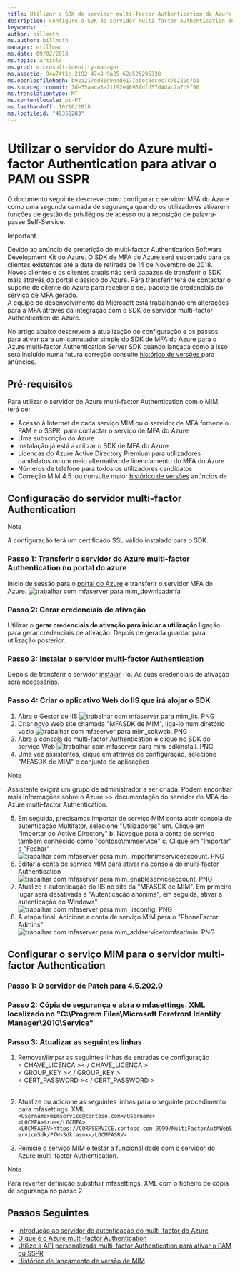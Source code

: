 ```yaml
---
title: Utilizar o SDK de servidor multi-factor Authentication do Azure para ativar o PAM ou cenários de SSPR | Documentos da Microsoft
description: Configure a SDK de servidor multi-factor Authentication do Azure como uma segunda camada de segurança, quando os utilizadores ativarem funções de Privileged Access Management e a reposição personalizada de palavra-passe.
keywords: ''
author: billmath
ms.author: billmath
manager: mtillman
ms.date: 09/02/2018
ms.topic: article
ms.prod: microsoft-identity-manager
ms.assetid: 94a74f1c-2192-4748-9a25-62a526295338
ms.openlocfilehash: b92a217dd86d9e4de177ebec9ecec7c76222d7b1
ms.sourcegitcommit: 7de35aaca3a21192e4696fdfd57d4dac2a7b9f90
ms.translationtype: MT
ms.contentlocale: pt-PT
ms.lasthandoff: 10/16/2018
ms.locfileid: "49358283"
---
```

# <a name="use-azure-multi-factor-authentication-server-to-activate-pam-or-sspr"></a>Utilizar o servidor do Azure multi-factor Authentication para ativar o PAM ou SSPR
O documento seguinte descreve como configurar o servidor MFA do Azure como uma segunda camada de segurança quando os utilizadores ativarem funções de gestão de privilégios de acesso ou a reposição de palavra-passe Self-Service.

> [!IMPORTANT]
> Devido ao anúncio de preterição do multi-factor Authentication Software Development Kit do Azure. O SDK de MFA do Azure será suportado para os clientes existentes até a data de retirada de 14 de Novembro de 2018. Novos clientes e os clientes atuais não será capazes de transferir o SDK mais através do portal clássico do Azure. Para transferir terá de contactar o suporte de cliente do Azure para receber o seu pacote de credenciais do serviço de MFA gerado. <br> A equipe de desenvolvimento da Microsoft está trabalhando em alterações para a MFA através da integração com o SDK de servidor multi-factor Authentication do Azure.

No artigo abaixo descrevem a atualização de configuração e os passos para ativar para um comutador simple do SDK de MFA do Azure para o Azure multi-factor Authentication Server SDK quando lançada como a isso será incluído numa futura correção consulte [histórico de versões ](/reference/version-history.md) para anúncios. 

## <a name="prerequisites"></a>Pré-requisitos

Para utilizar o servidor do Azure multi-factor Authentication com o MIM, terá de:

- Acesso à Internet de cada serviço MIM ou o servidor de MFA fornece o PAM e o SSPR, para contactar o serviço de MFA do Azure
- Uma subscrição do Azure
- Instalação já está a utilizar o SDK de MFA do Azure
- Licenças do Azure Active Directory Premium para utilizadores candidatos ou um meio alternativo de licenciamento do MFA do Azure
- Números de telefone para todos os utilizadores candidatos
- Correção MIM 4.5. ou consulte maior [histórico de versões](/reference/version-history.md) anúncios de

## <a name="azure-multi-factor-authentication-server-configuration"></a>Configuração do servidor multi-factor Authentication 
> [!NOTE] 
> A configuração terá um certificado SSL válido instalado para o SDK. 

### <a name="step-1-download-azure-multi-factor-authentication-server-from-the-azure-portal"></a>Passo 1: Transferir o servidor do Azure multi-factor Authentication no portal do azure 
Início de sessão para o [portal do Azure](https://portal.azure.com/) e transferir o servidor MFA do Azure.
![trabalhar com mfaserver para mim_downloadmfa](media/working-with-mfaserver-for-mim/working-with-mfaserver-for-mim_downloadmfa.PNG)

### <a name="step-2-generate-activation-credentials"></a>Passo 2: Gerar credenciais de ativação
Utilizar o **gerar credenciais de ativação para iniciar a utilização** ligação para gerar credenciais de ativação. Depois de gerada guardar para utilização posterior.

### <a name="step-3-install-the-azure-multi-factor-authentication-server"></a>Passo 3: Instalar o servidor multi-factor Authentication
Depois de transferir o servidor [instalar](https://docs.microsoft.com/en-us/azure/active-directory/authentication/howto-mfaserver-deploy#install-and-configure-the-mfa-server) -lo.  As suas credenciais de ativação será necessárias. 

### <a name="step-4-create-your-iis-web-application-that-will-host-the-sdk"></a>Passo 4: Criar o aplicativo Web do IIS que irá alojar o SDK
1. Abra o Gestor de IIS ![trabalhar com mfaserver para mim_iis. PNG](media/working-with-mfaserver-for-mim/working-with-mfaserver-for-mim_iis.PNG)
2.  Criar novo Web site chamada "MFASDK de MIM", ligá-lo num diretório vazio ![trabalhar com mfaserver para mim_sdkweb. PNG](media/working-with-mfaserver-for-mim/working-with-mfaserver-for-mim_sdkweb.PNG)
3. Abra a consola do multi-factor Authentication e clique no SDK do serviço Web ![trabalhar com mfaserver para mim_sdkinstall. PNG](media/working-with-mfaserver-for-mim/working-with-mfaserver-for-mim_sdkinstall.PNG)
4. Uma vez assistentes, clique em através de configuração, selecione "MFASDK de MIM" e conjunto de aplicações

> [!NOTE] 
> Assistente exigirá um grupo de administrador a ser criada. Podem encontrar mais informações sobre o Azure >> documentação do servidor do MFA do Azure multi-factor Authentication.

5. Em seguida, precisamos importar de serviço MIM conta abrir consola de autenticação Multifator, selecione "Utilizadores" um. Clique em "Importar do Active Directory" b. Navegue para a conta de serviço também conhecido como "contoso\mimservice" c. Clique em "Importar" e "Fechar" ![trabalhar com mfaserver para mim_importmimserviceaccount. PNG](media/working-with-mfaserver-for-mim/working-with-mfaserver-for-mim_importmimserviceaccount.PNG) 
6. Editar a conta de serviço MIM para ativar na consola do multi-factor Authentication ![trabalhar com mfaserver para mim_enableserviceaccount. PNG](media/working-with-mfaserver-for-mim/working-with-mfaserver-for-mim_enableserviceaccount.PNG)
7. Atualize a autenticação do IIS no site da "MFASDK de MIM". Em primeiro lugar será desativada a "Autenticação anónima", em seguida, ativar a autenticação do Windows" ![trabalhar com mfaserver para mim_iisconfig. PNG](media/working-with-mfaserver-for-mim/working-with-mfaserver-for-mim_iisconfig.PNG)
8. A etapa final: Adicione a conta de serviço MIM para o "PhoneFactor Admins" ![trabalhar com mfaserver para mim_addservicetomfaadmin. PNG](media/working-with-mfaserver-for-mim/working-with-mfaserver-for-mim_addservicetomfaadmin.PNG)

## <a name="configuring-the-mim-service-for-azure-multi-factor-authentication-server"></a>Configurar o serviço MIM para o servidor multi-factor Authentication 

### <a name="step-1-patch-server-to-452020"></a>Passo 1: O servidor de Patch para 4.5.202.0
 
### <a name="step-2-backup-and-open-the-mfasettingsxml-located-in-the-cprogram-filesmicrosoft-forefront-identity-manager2010service"></a>Passo 2: Cópia de segurança e abra o mfasettings. XML localizado no "C:\Program Files\Microsoft Forefront Identity Manager\2010\Service"

### <a name="step-3-update-the-following-lines"></a>Passo 3: Atualizar as seguintes linhas
1. Remover/limpar as seguintes linhas de entradas de configuração <br>
&LT; CHAVE_LICENÇA &GT;&LT; / CHAVE_LICENÇA &GT;<br>
&LT; GROUP_KEY &GT;&LT; / GROUP_KEY &GT;<br>
&LT; CERT_PASSWORD &GT;&LT; / CERT_PASSWORD &GT;<br>
<CertFilePath></CertFilePath><br>

2. Atualize ou adicione as seguintes linhas para o seguinte procedimento para mfasettings. XML <br>
`<Username>mimservice@contoso.com</Username>` <br>
`<LOCMFA>true</LOCMFA>`<br>
`<LOCMFASRV>https://CORPSERVICE.contoso.com:9999/MultiFactorAuthWebServiceSdk/PfWsSdk.asmx</LOCMFASRV>`

3. Reinicie o serviço MIM e testar a funcionalidade com o servidor do Azure multi-factor Authentication.

> [!NOTE] 
> Para reverter definição substituir mfasettings. XML com o ficheiro de cópia de segurança no passo 2


## <a name="next-steps"></a>Passos Seguintes

-    [Introdução ao servidor de autenticação do multi-factor do Azure](https://docs.microsoft.com/en-us/azure/active-directory/authentication/howto-mfaserver-deploy)
- [O que é o Azure multi-factor Authentication](https://docs.microsoft.com/azure/multi-factor-authentication/multi-factor-authentication)
- [Utilize a API personalizada multi-factor Authentication para ativar o PAM ou SSPR](Working-with-custommfaserver-for-mim.md)
- [Histórico de lançamento de versão de MIM](./reference/version-history.md)
